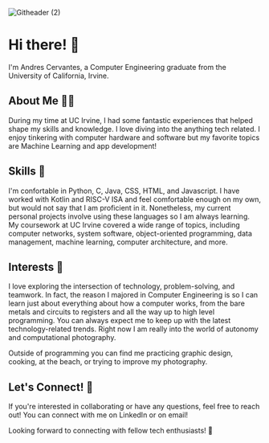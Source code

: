 ![Githeader (2)](https://github.com/cervand/cervand/assets/95746489/6b521001-1b71-44b8-bb7c-99aaedefc252)

# Hi there! 👋
I'm Andres Cervantes, a Computer Engineering graduate from the University of California, Irvine.

## About Me 👨‍💻
During my time at UC Irvine, I had some fantastic experiences that helped shape my skills and knowledge. I love diving into the anything tech related. I enjoy tinkering with computer hardware and software but my favorite topics are Machine Learning and app development! 

## Skills 🔨
I'm confortable in Python, C, Java, CSS, HTML, and Javascript. I have worked with Kotlin and RISC-V ISA and feel comfortable enough on my own, but would not say that I am proficient in it. Nonetheless, my current personal projects involve using these languages so I am always learning. My coursework at UC Irvine covered a wide range of topics, including computer networks, system software, object-oriented programming, data management, machine learning, computer architecture, and more.

## Interests 🥤
I love exploring the intersection of technology, problem-solving, and teamwork. In fact, the reason I majored in Computer Engineering is so I can learn just about everything about how a computer works, from the bare metals and circuits to registers and all the way up to high level programming. You can always expect me to keep up with the latest technology-related trends. Right now I am really into the world of autonomy and computational photography. 

Outside of programming you can find me practicing graphic design, cooking, at the beach, or trying to improve my photography. 

## Let's Connect! 🤝
If you're interested in collaborating or have any questions, feel free to reach out! You can connect with me on LinkedIn or on email!

Looking forward to connecting with fellow tech enthusiasts! 🚀


<!---
cervand/cervand is a ✨ special ✨ repository because its `README.md` (this file) appears on your GitHub profile.
You can click the Preview link to take a look at your changes.
--->
